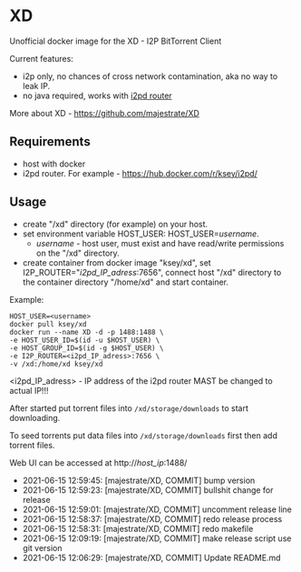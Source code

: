 # XD
Unofficial docker image for the XD - I2P BitTorrent Client

Current features:

* i2p only, no chances of cross network contamination, aka no way to leak IP.
* no java required, works with [i2pd router](https://github.com/purplei2p/i2pd)

More about XD - https://github.com/majestrate/XD

## Requirements

* host with docker
* i2pd router. For example - https://hub.docker.com/r/ksey/i2pd/

## Usage

* create "/xd" directory (for example) on your host.
* set environment variable HOST_USER: HOST_USER=*username*.
  - *username* - host user, must exist and have read/write permissions on the "/xd" directory.
* create container from docker image "ksey/xd", set I2P_ROUTER="*i2pd_IP_adress*:7656", connect host "/xd" directory to the container directory "/home/xd" and start container.

Example:
```
HOST_USER=<username>
docker pull ksey/xd
docker run --name XD -d -p 1488:1488 \
-e HOST_USER_ID=$(id -u $HOST_USER) \
-e HOST_GROUP_ID=$(id -g $HOST_USER) \
-e I2P_ROUTER=<i2pd_IP_adress>:7656 \
-v /xd:/home/xd ksey/xd

```
<i2pd_IP_adress> - IP address of the i2pd router MAST be changed to actual IP!!!

After started put torrent files into `/xd/storage/downloads` to start downloading.

To seed torrents put data files into `/xd/storage/downloads` first then add torrent files.

Web UI can be accessed at http://*host_ip*:1488/

































* 2021-06-15 12:59:45: [majestrate/XD, COMMIT] bump version
* 2021-06-15 12:59:23: [majestrate/XD, COMMIT] bullshit change for release
* 2021-06-15 12:59:01: [majestrate/XD, COMMIT] uncomment release line
* 2021-06-15 12:58:37: [majestrate/XD, COMMIT] redo release process
* 2021-06-15 12:58:31: [majestrate/XD, COMMIT] redo makefile
* 2021-06-15 12:09:19: [majestrate/XD, COMMIT] make release script use git version
* 2021-06-15 12:06:29: [majestrate/XD, COMMIT] Update README.md
